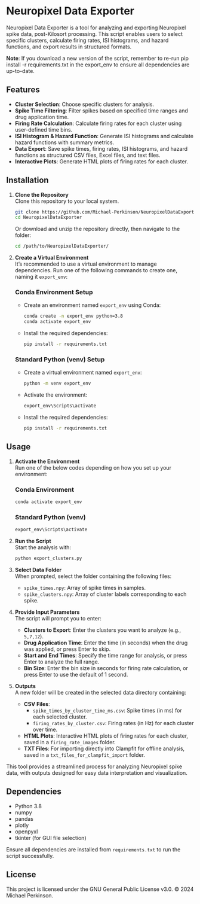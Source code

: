 
# Neuropixel Data Exporter

Neuropixel Data Exporter is a tool for analyzing and exporting Neuropixel spike data, post-Kilosort processing. This script enables users to select specific clusters, calculate firing rates, ISI histograms, and hazard functions, and export results in structured formats.

**Note**: If you download a new version of the script, remember to re-run pip install -r requirements.txt in the export_env to ensure all dependencies are up-to-date.

## Features

- **Cluster Selection**: Choose specific clusters for analysis.
- **Spike Time Filtering**: Filter spikes based on specified time ranges and drug application time.
- **Firing Rate Calculation**: Calculate firing rates for each cluster using user-defined time bins.
- **ISI Histogram & Hazard Function**: Generate ISI histograms and calculate hazard functions with summary metrics.
- **Data Export**: Save spike times, firing rates, ISI histograms, and hazard functions as structured CSV files, Excel files, and text files.
- **Interactive Plots**: Generate HTML plots of firing rates for each cluster.

## Installation

1. **Clone the Repository**  
   Clone this repository to your local system.

   ```bash
   git clone https://github.com/Michael-Perkinson/NeuropixelDataExporter.git
   cd NeuropixelDataExporter
   ```

   Or download and unzip the repository directly, then navigate to the folder:

   ```bash
   cd /path/to/NeuropixelDataExporter/
   ```

2. **Create a Virtual Environment**  
   It’s recommended to use a virtual environment to manage dependencies. Run one of the following commands to create one, naming it `export_env`:

   ### Conda Environment Setup

   - Create an environment named `export_env` using Conda:

     ```bash
     conda create -n export_env python=3.8
     conda activate export_env
     ```

   - Install the required dependencies:

     ```bash
     pip install -r requirements.txt
     ```

   ### Standard Python (venv) Setup

   - Create a virtual environment named `export_env`:

     ```bash
     python -m venv export_env
     ```

   - Activate the environment:

     ```bash
     export_env\Scripts\activate
     ```

   - Install the required dependencies:

     ```bash
     pip install -r requirements.txt
     ```

## Usage

1. **Activate the Environment**  
   Run one of the below codes depending on how you set up your environment:

   ### Conda Environment

      ```bash
      conda activate export_env 
      ```

   ### Standard Python (venv)

      ```bash
      export_env\Scripts\activate
      ```

2. **Run the Script**  
   Start the analysis with:

   ```bash
   python export_clusters.py
   ```

3. **Select Data Folder**  
   When prompted, select the folder containing the following files:
   - `spike_times.npy`: Array of spike times in samples.
   - `spike_clusters.npy`: Array of cluster labels corresponding to each spike.

4. **Provide Input Parameters**  
   The script will prompt you to enter:
   - **Clusters to Export**: Enter the clusters you want to analyze (e.g., `5,7,12`).
   - **Drug Application Time**: Enter the time (in seconds) when the drug was applied, or press Enter to skip.
   - **Start and End Times**: Specify the time range for analysis, or press Enter to analyze the full range.
   - **Bin Size**: Enter the bin size in seconds for firing rate calculation, or press Enter to use the default of 1 second.

5. **Outputs**  
   A new folder will be created in the selected data directory containing:
   - **CSV Files**:
     - `spike_times_by_cluster_time_ms.csv`: Spike times (in ms) for each selected cluster.
     - `firing_rates_by_cluster.csv`: Firing rates (in Hz) for each cluster over time.
   - **HTML Plots**: Interactive HTML plots of firing rates for each cluster, saved in a `firing_rate_images` folder.
   - **TXT Files**: For importing directly into Clampfit for offline analysis, saved in a `txt_files_for_clampfit_import` folder.

This tool provides a streamlined process for analyzing Neuropixel spike data, with outputs designed for easy data interpretation and visualization.

## Dependencies

- Python 3.8
- numpy
- pandas
- plotly
- openpyxl
- tkinter (for GUI file selection)

Ensure all dependencies are installed from `requirements.txt` to run the script successfully.

## License

This project is licensed under the GNU General Public License v3.0. © 2024 Michael Perkinson.
